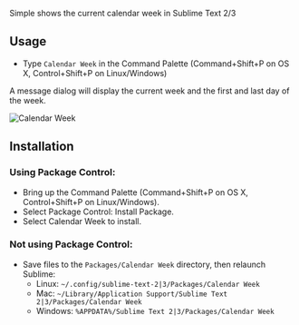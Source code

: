 Simple shows the current calendar week in Sublime Text 2/3

Usage
-----
* Type `Calendar Week` in the Command Palette (Command+Shift+P on OS X, Control+Shift+P on Linux/Windows)

A message dialog will display the current week and the first and last day of the week.

![Calendar Week](http://latexing.com/wp-content/uploads/github/calendar-week.jpg)

Installation
------------

### Using Package Control:

* Bring up the Command Palette (Command+Shift+P on OS X, Control+Shift+P on Linux/Windows).
* Select Package Control: Install Package.
* Select Calendar Week to install.

### Not using Package Control:

* Save files to the `Packages/Calendar Week` directory, then relaunch Sublime:
  * Linux: `~/.config/sublime-text-2|3/Packages/Calendar Week`
  * Mac: `~/Library/Application Support/Sublime Text 2|3/Packages/Calendar Week`
  * Windows: `%APPDATA%/Sublime Text 2|3/Packages/Calendar Week`
